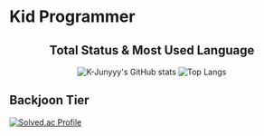 # Kid Programmer

<div align="center">
  
## Total Status & Most Used Language
![K-Junyyy's GitHub stats](https://github-readme-stats.vercel.app/api?username=Kidprogramer1039&show_icons=true&theme=tokyonight)
![Top Langs](https://github-readme-stats.vercel.app/api/top-langs/?username=Kidprogramer1039&layout=compact&theme=tokyonight)
</div>

## Backjoon Tier
[![Solved.ac Profile](http://mazassumnida.wtf/api/generate_badge?boj=bnpo5231)](https://solved.ac/bnpo5231)

</div>
